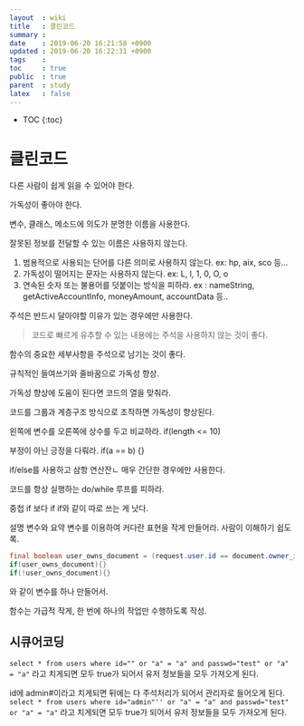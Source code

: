 ```yaml
---
layout  : wiki
title   : 클린코드
summary : 
date    : 2019-06-20 16:21:58 +0900
updated : 2019-06-20 16:22:31 +0900
tags    : 
toc     : true
public  : true
parent  : study
latex   : false
---
```

* TOC
{:toc}

# 클린코드

다른 사람이 쉽게 읽을 수 있어야 한다.

가독성이 좋아야 한다.

변수, 클래스, 메소드에 의도가 분명한 이름을 사용한다.

잘못된 정보를 전달할 수 있는 이름은 사용하지 않는다.
1. 범용적으로 사용되는 단어를 다른 의미로 사용하지 않는다. ex: hp, aix, sco 등...
2. 가독성이 떨어지는 문자는 사용하지 않는다. ex: L, l, 1, 0, O, o
3. 연속된 숫자 또는 불용어를 덧붙이는 방식을 피하라. ex : nameString, getActiveAccountInfo, moneyAmount, accountData 등.. 

주석은 반드시 달아야할 이유가 있는 경우에만 사용한다.
> 코드로 빠르게 유추할 수 있는 내용에는 주석을 사용하지 않는 것이 좋다.

함수의 중요한 세부사항을 주석으로 남기는 것이 좋다.

규칙적인 들여쓰기와 줄바꿈으로 가독성 향상.

가독성 향상에 도움이 된다면 코드의 열을 맞춰라.

코드를 그룹과 계층구조 방식으로 조작하면 가독성이 향상된다.

왼쪽에 변수를 오른쪽에 상수를 두고 비교하라. if(length <= 10)

부정이 아닌 긍정을 다뤄라. if(a == b) {}

if/else를 사용하고 삼항 연산잔ㄴ 매우 간단한 경우에만 사용한다.

코드를 항상 실행하는 do/while 루프를 피하라.

중첩 if 보다 if if와 같이 따로 쓰는 게 낫다.

설명 변수와 요약 변수를 이용하여 커다란 표현을 작게 만들어라. 사람이 이해하기 쉽도록.
```java
final boolean user_owns_document = (request.user.id == document.owner_id);
if(user_owns_document){}
if(!user_owns_document){}
```
와 같이 변수를 하나 만들어서.

함수는 가급적 작게, 한 번에 하나의 작업만 수행하도록 작성.

## 시큐어코딩

`select * from users where id="" or "a" = "a" and passwd="test" or "a" = "a"` 라고 치게되면 모두 true가 되어서 유저 정보들을 모두 가져오게 된다. 

id에 admin#이라고 치게되면 뒤에는 다 주석처리가 되어서 관리자로 들어오게 된다.
`select * from users where id="admin"'' or "a" = "a" and passwd="test" or "a" = "a"` 라고 치게되면 모두 true가 되어서 유저 정보들을 모두 가져오게 된다. 





